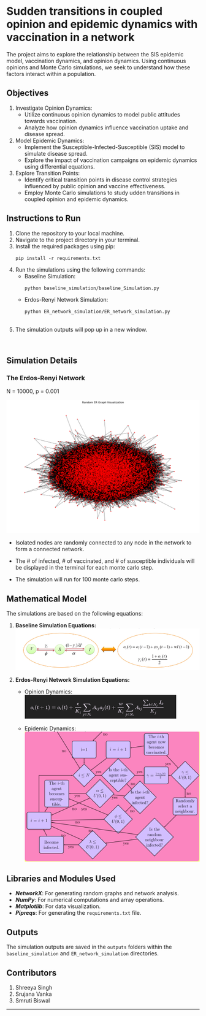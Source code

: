 # Sudden transitions in coupled opinion and epidemic dynamics with vaccination in a network

The project aims to explore the relationship between the SIS epidemic model, vaccination dynamics, and opinion dynamics. Using continuous opinions and Monte Carlo simulations, we seek to understand how these factors interact within a population.

## Objectives

1. Investigate Opinion Dynamics:
   - Utilize continuous opinion dynamics to model public attitudes towards vaccination.
   - Analyze how opinion dynamics influence vaccination uptake and disease spread.
2. Model Epidemic Dynamics:
   - Implement the Susceptible-Infected-Susceptible (SIS) model to simulate disease spread.
   - Explore the impact of vaccination campaigns on epidemic dynamics using differential equations.
3. Explore Transition Points:
   - Identify critical transition points in disease control strategies influenced by public opinion and vaccine effectiveness.
   - Employ Monte Carlo simulations to study udden transitions in coupled opinion and epidemic dynamics.

## Instructions to Run

1. Clone the repository to your local machine.<br>
2. Navigate to the project directory in your terminal.<br>
3. Install the required packages using pip:
   ```
   pip install -r requirements.txt
   ```
4. Run the simulations using the following commands:
   - Baseline Simulation:
     ```
     python baseline_simulation/baseline_Simulation.py
     ```
   - Erdos-Renyi Network Simulation:
     ```
     python ER_network_simulation/ER_network_simulation.py
     ```
     <br>
5. The simulation outputs will pop up in a new window.
<br>

## Simulation Details

### The Erdos-Renyi Network 
 N = 10000, p = 0.001

![Alt text](./docs/output.png)

 - Isolated nodes are randomly connected to any node in the network to form a connected network.

 - The # of infected, # of vaccinated, and # of susceptible individuals will be displayed in the terminal for each monte carlo step.

  - The simulation will run for 100 monte carlo steps.


## Mathematical Model

The simulations are based on the following equations:

1. **Baseline Simulation Equations:**
![Alt text](./docs/image.png)
    
2. **Erdos-Renyi Network Simulation Equations:**

    - Opinion Dynamics:
    ![Alt text](./docs/eqn.png)
        <!-- -$$  o_i(t+1) = o_i(t) +\frac{ \epsilon}{K_i} \sum_{j \in N_i} A_{ij} o_j(t) + \frac{w}{K_i} \sum_{j \in N_i} A_{ij} \frac{\sum_{k \in N_j} I_k}{K_j}$$ -->
    
    - Epidemic Dynamics:
      ![Alt text](./docs/image-1.png)

## Libraries and Modules Used

- ***NetworkX***: For generating random graphs and network analysis.
- ***NumPy***: For numerical computations and array operations.
- ***Matplotlib***: For data visualization.
- ***Pipreqs***: For generating the `requirements.txt` file.

## Outputs

The simulation outputs are saved in the `outputs` folders within the `baseline_simulation` and `ER_network_simulation` directories.

## Contributors

1. Shreeya Singh
2. Srujana Vanka
3. Smruti Biswal
---






